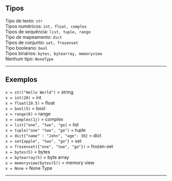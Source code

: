 ## Tipos

Tipo de texto: `str`  
Tipos numéricos: `int, float, complex`  
Tipos de sequência: `list, tuple, range`  
Tipo de mapeamento: `dict`  
Tipos de conjunto: `set, frozenset`  
Tipo booleano: `bool`  
Tipos binários: `bytes, bytearray, memoryview`  
Nenhum tipo: `NoneType`  

___
## Exemplos

`x = str("Hello World")` = string  
`x = int(20)` = int   	
`x = float(20.5)` = float   
`x = bool(5)` = bool  
`x = range(6)` = range   
`x = complex(1j)` = complex  
`x = list["one", "two", "go]` = list  
`x = tuple("one" "two", "go")` = tuple  
`x = dict{"name" : "John", "age": 36}` = dict     	
`x = set{apple", "two", "go"}` = set  
`x = frozenset({"one", "two", "go"})` = frozen-set  
`x = bytes(5)` = bytes  
`x = bytearray(5)` = byte array  
`x = memoryview(bytes(5))` = memory view  
`x = None` = None Type  

___
